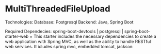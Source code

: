 # MultiThreadedFileUpload
Technologies:
Database: Postgresql
Backend: Java, Spring Boot

Required Dependecies:
spring-boot-devtools |
postgresql |
spring-boot-starter-web = This starter includes the necessary dependencies to create a web application with Spring MVC, as well as the ability to handle RESTful web services. It icludes spring mvc, embedded tomcat, jackson
